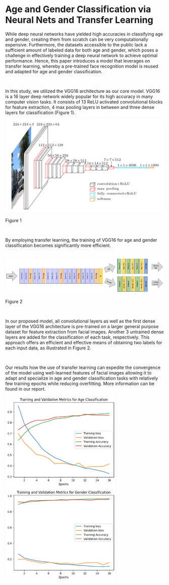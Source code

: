 
# Age and Gender Classification via Neural Nets and Transfer Learning

While deep neural networks have yielded high accuracies in classifying age and gender, creating them from scratch can be very computationally expensive. Furthermore, the datasets accessible to the public lack a sufficient amount of labeled data for both age and gender, which poses a challenge in effectively training a deep neural network to achieve optimal performance. Hence, this paper introduces a model that leverages on transfer learning, whereby a pre-trained face recognition model is reused and adapted for age and gender classification.

<br>

In this study, we utilized the VGG16 architecture as our core model. VGG16 is a 16 layer deep network widely popular for its high accuracy in many computer vision tasks. It consists of 13 ReLU activated convolutional blocks for feature extraction, 4 max pooling layers in between and three dense layers for classification (Figure 1).

<img width="500" alt="Screenshot of App" src="/static/vgg16.png">

Figure 1

<br>

By employing transfer learning, the training of VGG16 for age and gender classification becomes significantly more efficient.

<br>

<img width="939" alt="Screenshot of App" src="/static/Model.png">

Figure 2

<br>

In our proposed model, all convolutional layers as well as the first dense layer of the VGG16 architecture is pre-trained on a larger general purpose dataset for feature extraction from facial images. Another 3 untrained dense layers are added for the classification of each task, respectively. This approach offers an efficient and effective means of obtaining two labels for each input data, as illustrated in Figure 2.

<br>

Our results how the use of transfer learning can expedite the convergence of the model using well-learned features of facial images allowing it to adapt and specialize in age and gender classification tasks with relatively few training epochs while reducing overfitting. More information can be found in our report.

<img width="350" alt="Screenshot of App" src="/static/Age.png">

<img width="350" alt="Screenshot of App" src="/static/Gender.png">